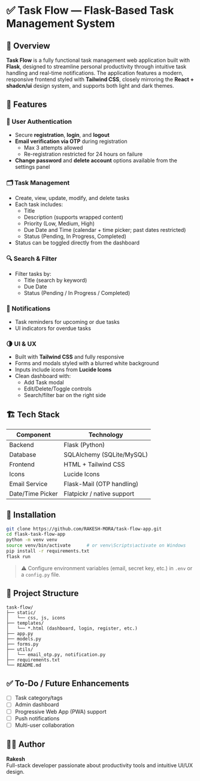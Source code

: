
# ✅ Task Flow — Flask-Based Task Management System

## 📌 Overview

**Task Flow** is a fully functional task management web application built with **Flask**, designed to streamline personal productivity through intuitive task handling and real-time notifications. The application features a modern, responsive frontend styled with **Tailwind CSS**, closely mirroring the **React + shadcn/ui** design system, and supports both light and dark themes.

## 🔧 Features

### 🔐 User Authentication
- Secure **registration**, **login**, and **logout**
- **Email verification via OTP** during registration  
  - Max 3 attempts allowed  
  - Re-registration restricted for 24 hours on failure
- **Change password** and **delete account** options available from the settings panel

### 🗂️ Task Management
- Create, view, update, modify, and delete tasks
- Each task includes:
  - Title
  - Description (supports wrapped content)
  - Priority (Low, Medium, High)
  - Due Date and Time (calendar + time picker; past dates restricted)
  - Status (Pending, In Progress, Completed)
- Status can be toggled directly from the dashboard

### 🔍 Search & Filter
- Filter tasks by:
  - Title (search by keyword)
  - Due Date
  - Status (Pending / In Progress / Completed)

### 🔔 Notifications
- Task reminders for upcoming or due tasks
- UI indicators for overdue tasks

### 🌗 UI & UX
- Built with **Tailwind CSS** and fully responsive
- Forms and modals styled with a blurred white background
- Inputs include icons from **Lucide Icons**
- Clean dashboard with:
  - Add Task modal
  - Edit/Delete/Toggle controls
  - Search/filter bar on the right side

## 🏗️ Tech Stack

| Component        | Technology                |
|------------------|----------------------------|
| Backend          | Flask (Python)             |
| Database         | SQLAlchemy (SQLite/MySQL)  |
| Frontend         | HTML + Tailwind CSS        |
| Icons            | Lucide Icons               |
| Email Service    | Flask-Mail (OTP handling)  |
| Date/Time Picker | Flatpickr / native support |

## 🚀 Installation

```bash
git clone https://github.com/RAKESH-MORA/task-flow-app.git
cd flask-task-flow-app
python -m venv venv
source venv/bin/activate      # or venv\Scripts\activate on Windows
pip install -r requirements.txt
flask run
```

> ⚠️ Configure environment variables (email, secret key, etc.) in `.env` or a `config.py` file.

## 📁 Project Structure

```
task-flow/
├── static/
│   └── css, js, icons
├── templates/
│   └── *.html (dashboard, login, register, etc.)
├── app.py
├── models.py
├── forms.py
├── utils/
│   └── email_otp.py, notification.py
├── requirements.txt
└── README.md
```

## ✅ To-Do / Future Enhancements

- [ ] Task category/tags
- [ ] Admin dashboard
- [ ] Progressive Web App (PWA) support
- [ ] Push notifications
- [ ] Multi-user collaboration

## 🧑‍💼 Author

**Rakesh**  
Full-stack developer passionate about productivity tools and intuitive UI/UX design.
